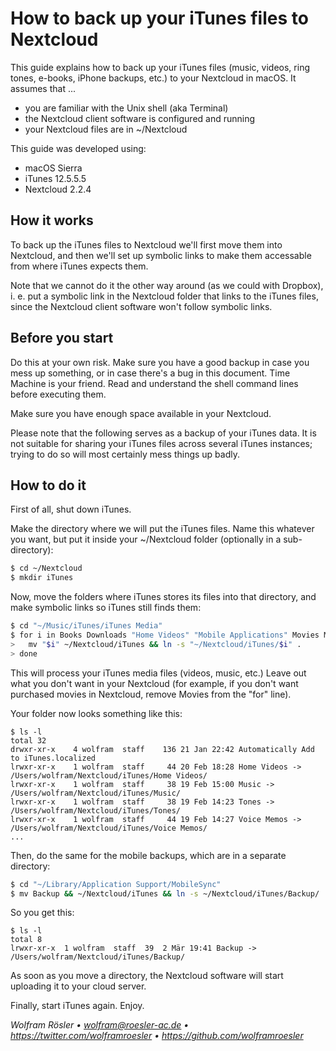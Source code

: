 # How to back up your iTunes files to Nextcloud

This guide explains how to back up your iTunes files (music, videos, ring tones, e-books, iPhone backups, etc.) to your Nextcloud in macOS. It assumes that ...

* you are familiar with the Unix shell (aka Terminal)
* the Nextcloud client software is configured and running
* your Nextcloud files are in ~/Nextcloud

This guide was developed using:

* macOS Sierra
* iTunes 12.5.5.5
* Nextcloud 2.2.4

## How it works

To back up the iTunes files to Nextcloud we'll first move them into Nextcloud, and then we'll set up symbolic links to make them accessable from where iTunes expects them.

Note that we cannot do it the other way around (as we could with Dropbox), i. e. put a symbolic link in the Nextcloud folder that links to the iTunes files, since the Nextcloud client software won't follow symbolic links.

## Before you start

Do this at your own risk. Make sure you have a good backup in case you mess up something, or in case there's a bug in this document. Time Machine is your friend. Read and understand the shell command lines before executing them.

Make sure you have enough space available in your Nextcloud.

Please note that the following serves as a backup of your iTunes data. It is not suitable for sharing your iTunes files across several iTunes instances; trying to do so will most certainly mess things up badly.

## How to do it

First of all, shut down iTunes.

Make the directory where we will put the iTunes files. Name this whatever you want, but put it inside your ~/Nextcloud folder (optionally in a sub-directory):

````sh
$ cd ~/Nextcloud
$ mkdir iTunes
````

Now, move the folders where iTunes stores its files into that directory, and make symbolic links so iTunes still finds them:

```sh
$ cd "~/Music/iTunes/iTunes Media"
$ for i in Books Downloads "Home Videos" "Mobile Applications" Movies Music Tones "Voice Memos"; do
>   mv "$i" ~/Nextcloud/iTunes && ln -s "~/Nextcloud/iTunes/$i" .
> done
```

This will process your iTunes media files (videos, music, etc.) Leave out what you don't want in your Nextcloud (for example, if you don't want purchased movies in Nextcloud, remove Movies from the "for" line).

Your folder now looks something like this:

```
$ ls -l
total 32
drwxr-xr-x    4 wolfram  staff    136 21 Jan 22:42 Automatically Add to iTunes.localized
lrwxr-xr-x    1 wolfram  staff     44 20 Feb 18:28 Home Videos -> /Users/wolfram/Nextcloud/iTunes/Home Videos/
lrwxr-xr-x    1 wolfram  staff     38 19 Feb 15:00 Music -> /Users/wolfram/Nextcloud/iTunes/Music/
lrwxr-xr-x    1 wolfram  staff     38 19 Feb 14:23 Tones -> /Users/wolfram/Nextcloud/iTunes/Tones/
lrwxr-xr-x    1 wolfram  staff     44 19 Feb 14:27 Voice Memos -> /Users/wolfram/Nextcloud/iTunes/Voice Memos/
...
```

Then, do the same for the mobile backups, which are in a separate directory:

```sh
$ cd "~/Library/Application Support/MobileSync"
$ mv Backup && ~/Nextcloud/iTunes && ln -s ~/Nextcloud/iTunes/Backup/ .
```

So you get this:

```
$ ls -l
total 8
lrwxr-xr-x  1 wolfram  staff  39  2 Mär 19:41 Backup -> /Users/wolfram/Nextcloud/iTunes/Backup/
```

As soon as you move a directory, the Nextcloud software will start uploading it to your cloud server.

Finally, start iTunes again. Enjoy.

*Wolfram Rösler • wolfram@roesler-ac.de • https://twitter.com/wolframroesler • https://github.com/wolframroesler*
